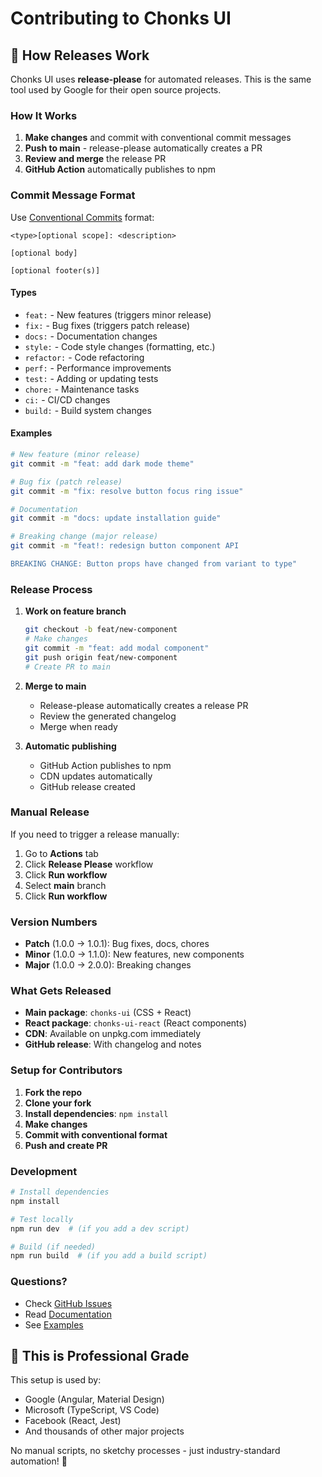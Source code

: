 # Contributing to Chonks UI

## 🚀 How Releases Work

Chonks UI uses **release-please** for automated releases. This is the same tool used by Google for their open source projects.

### How It Works

1. **Make changes** and commit with conventional commit messages
2. **Push to main** - release-please automatically creates a PR
3. **Review and merge** the release PR
4. **GitHub Action** automatically publishes to npm

### Commit Message Format

Use [Conventional Commits](https://conventionalcommits.org) format:

```
<type>[optional scope]: <description>

[optional body]

[optional footer(s)]
```

#### Types

- `feat:` - New features (triggers minor release)
- `fix:` - Bug fixes (triggers patch release)
- `docs:` - Documentation changes
- `style:` - Code style changes (formatting, etc.)
- `refactor:` - Code refactoring
- `perf:` - Performance improvements
- `test:` - Adding or updating tests
- `chore:` - Maintenance tasks
- `ci:` - CI/CD changes
- `build:` - Build system changes

#### Examples

```bash
# New feature (minor release)
git commit -m "feat: add dark mode theme"

# Bug fix (patch release)  
git commit -m "fix: resolve button focus ring issue"

# Documentation
git commit -m "docs: update installation guide"

# Breaking change (major release)
git commit -m "feat!: redesign button component API

BREAKING CHANGE: Button props have changed from variant to type"
```

### Release Process

1. **Work on feature branch**
   ```bash
   git checkout -b feat/new-component
   # Make changes
   git commit -m "feat: add modal component"
   git push origin feat/new-component
   # Create PR to main
   ```

2. **Merge to main**
   - Release-please automatically creates a release PR
   - Review the generated changelog
   - Merge when ready

3. **Automatic publishing**
   - GitHub Action publishes to npm
   - CDN updates automatically
   - GitHub release created

### Manual Release

If you need to trigger a release manually:

1. Go to **Actions** tab
2. Click **Release Please** workflow  
3. Click **Run workflow**
4. Select **main** branch
5. Click **Run workflow**

### Version Numbers

- **Patch** (1.0.0 → 1.0.1): Bug fixes, docs, chores
- **Minor** (1.0.0 → 1.1.0): New features, new components
- **Major** (1.0.0 → 2.0.0): Breaking changes

### What Gets Released

- **Main package**: `chonks-ui` (CSS + React)
- **React package**: `chonks-ui-react` (React components)
- **CDN**: Available on unpkg.com immediately
- **GitHub release**: With changelog and notes

### Setup for Contributors

1. **Fork the repo**
2. **Clone your fork**
3. **Install dependencies**: `npm install`
4. **Make changes**
5. **Commit with conventional format**
6. **Push and create PR**

### Development

```bash
# Install dependencies
npm install

# Test locally
npm run dev  # (if you add a dev script)

# Build (if needed)
npm run build  # (if you add a build script)
```

### Questions?

- Check [GitHub Issues](https://github.com/corywilkerson/chonks-ui/issues)
- Read [Documentation](./docs/)
- See [Examples](./examples/)

## 🎯 This is Professional Grade

This setup is used by:
- Google (Angular, Material Design)
- Microsoft (TypeScript, VS Code)
- Facebook (React, Jest)
- And thousands of other major projects

No manual scripts, no sketchy processes - just industry-standard automation! 🚀
